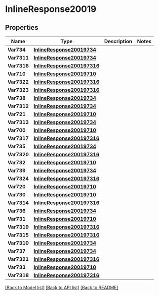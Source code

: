 # InlineResponse20019

## Properties

Name | Type | Description | Notes
------------ | ------------- | ------------- | -------------
**Var734** | [**InlineResponse20019734**](inline_response_200_19_7_3_4.md) |  | 
**Var7311** | [**InlineResponse20019734**](inline_response_200_19_7_3_4.md) |  | 
**Var7316** | [**InlineResponse200197316**](inline_response_200_19_7_3_16.md) |  | 
**Var710** | [**InlineResponse20019710**](inline_response_200_19_7_1_0.md) |  | 
**Var7322** | [**InlineResponse200197316**](inline_response_200_19_7_3_16.md) |  | 
**Var7323** | [**InlineResponse200197316**](inline_response_200_19_7_3_16.md) |  | 
**Var738** | [**InlineResponse20019734**](inline_response_200_19_7_3_4.md) |  | 
**Var7312** | [**InlineResponse20019734**](inline_response_200_19_7_3_4.md) |  | 
**Var721** | [**InlineResponse20019710**](inline_response_200_19_7_1_0.md) |  | 
**Var7313** | [**InlineResponse20019734**](inline_response_200_19_7_3_4.md) |  | 
**Var700** | [**InlineResponse20019710**](inline_response_200_19_7_1_0.md) |  | 
**Var7317** | [**InlineResponse200197316**](inline_response_200_19_7_3_16.md) |  | 
**Var735** | [**InlineResponse20019734**](inline_response_200_19_7_3_4.md) |  | 
**Var7320** | [**InlineResponse200197316**](inline_response_200_19_7_3_16.md) |  | 
**Var732** | [**InlineResponse20019710**](inline_response_200_19_7_1_0.md) |  | 
**Var739** | [**InlineResponse20019734**](inline_response_200_19_7_3_4.md) |  | 
**Var7324** | [**InlineResponse200197316**](inline_response_200_19_7_3_16.md) |  | 
**Var720** | [**InlineResponse20019710**](inline_response_200_19_7_1_0.md) |  | 
**Var730** | [**InlineResponse20019710**](inline_response_200_19_7_1_0.md) |  | 
**Var7314** | [**InlineResponse200197316**](inline_response_200_19_7_3_16.md) |  | 
**Var736** | [**InlineResponse20019734**](inline_response_200_19_7_3_4.md) |  | 
**Var731** | [**InlineResponse20019710**](inline_response_200_19_7_1_0.md) |  | 
**Var7319** | [**InlineResponse200197316**](inline_response_200_19_7_3_16.md) |  | 
**Var7315** | [**InlineResponse200197316**](inline_response_200_19_7_3_16.md) |  | 
**Var7310** | [**InlineResponse20019734**](inline_response_200_19_7_3_4.md) |  | 
**Var737** | [**InlineResponse20019734**](inline_response_200_19_7_3_4.md) |  | 
**Var7321** | [**InlineResponse200197316**](inline_response_200_19_7_3_16.md) |  | 
**Var733** | [**InlineResponse20019710**](inline_response_200_19_7_1_0.md) |  | 
**Var7318** | [**InlineResponse200197316**](inline_response_200_19_7_3_16.md) |  | 

[[Back to Model list]](../README.md#documentation-for-models) [[Back to API list]](../README.md#documentation-for-api-endpoints) [[Back to README]](../README.md)


